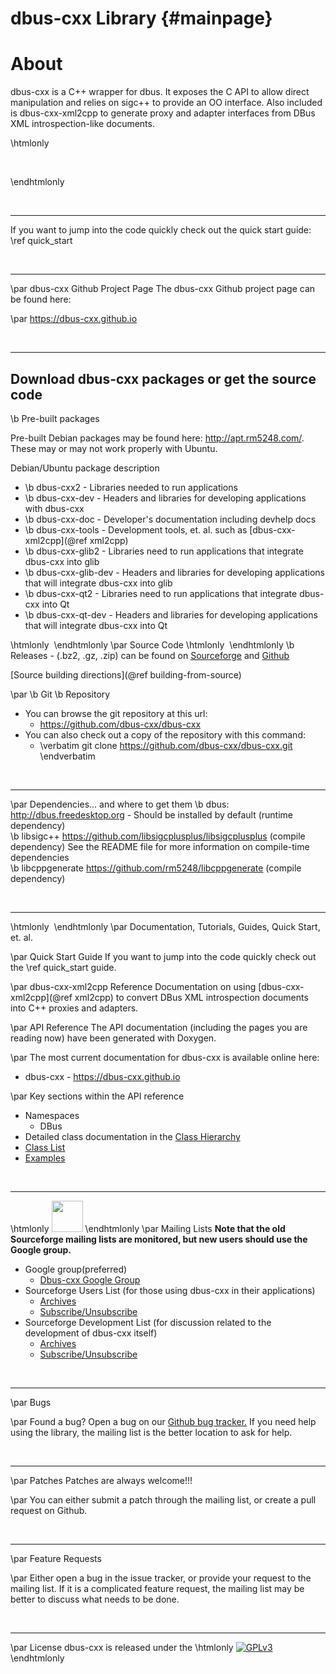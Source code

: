 dbus-cxx Library {#mainpage}
===


# About
dbus-cxx is a C++ wrapper for dbus. It exposes the C API to allow direct
manipulation and relies on sigc++ to provide an OO interface. Also included
is dbus-cxx-xml2cpp to generate proxy and adapter interfaces from DBus XML
introspection-like documents.

 \htmlonly
 <script type="text/javascript" src="https://www.ohloh.net/p/330958/widgets/project_users.js?style=red"></script><br>
 <script type="text/javascript" src="https://www.ohloh.net/p/330958/widgets/project_partner_badge.js"></script>
 \endhtmlonly

 <br><hr>

 If you want to jump into the code quickly check out the quick start guide:
 \ref quick_start
 
 <br><hr>
 
 \par dbus-cxx Github Project Page
 The dbus-cxx Github project page can be found here:

 \par
 <a href="https://dbus-cxx.github.io">https://dbus-cxx.github.io</a>

 <br><hr>

 <h2>Download dbus-cxx packages or get the source code</h2>
 

 \b Pre-built packages

 Pre-built Debian packages may be found here: <a href="http://apt.rm5248.com/">http://apt.rm5248.com/</a>.  These may or may not work properly with Ubuntu.

 Debian/Ubuntu package description
 - \b dbus-cxx2 - Libraries needed to run applications
 - \b dbus-cxx-dev - Headers and libraries for developing applications with dbus-cxx
 - \b dbus-cxx-doc - Developer's documentation including devhelp docs
 - \b dbus-cxx-tools - Development tools, et. al. such as  [dbus-cxx-xml2cpp](@ref xml2cpp)
 - \b dbus-cxx-glib2 - Libraries need to run applications that integrate dbus-cxx into glib
 - \b dbus-cxx-glib-dev - Headers and libraries for developing applications that will integrate dbus-cxx into glib
 - \b dbus-cxx-qt2 - Libraries need to run applications that integrate dbus-cxx into Qt
 - \b dbus-cxx-qt-dev - Headers and libraries for developing applications that will integrate dbus-cxx into Qt
 

 \htmlonly <img src="sourcecode-small.png" alt=""/> \endhtmlonly
 \par Source Code
 \htmlonly <img src="download-small.png" alt=""/> \endhtmlonly
 \b Releases - (.bz2, .gz, .zip) can be found on <a href="http://sourceforge.net/projects/dbus-cxx/files">Sourceforge</a> and <a href="https://github.com/dbus-cxx/dbus-cxx/releases">Github</a>

  [Source building directions](@ref building-from-source)

 \par
 \b Git \b Repository
 - You can browse the git repository at this url:
   - <a href="https://github.com/dbus-cxx/dbus-cxx">https://github.com/dbus-cxx/dbus-cxx</a>
 - You can also check out a copy of the repository with this command:
   - \verbatim git clone https://github.com/dbus-cxx/dbus-cxx.git \endverbatim

 <br><hr>

 \par Dependencies... and where to get them
 \b dbus: <a href="http://dbus.freedesktop.org">http://dbus.freedesktop.org</a> - Should be installed by default (runtime dependency) <br/>
 \b libsigc++ <a href="https://github.com/libsigcplusplus/libsigcplusplus">https://github.com/libsigcplusplus/libsigcplusplus</a> (compile dependency)
 See the README file for more information on compile-time dependencies <br/>
 \b libcppgenerate <a href="https://github.com/rm5248/libcppgenerate">https://github.com/rm5248/libcppgenerate</a> (compile dependency)

 <br><hr>

 \htmlonly <img src="documents-small.png" alt=""/> \endhtmlonly
 \par Documentation, Tutorials, Guides, Quick Start, et. al.

 \par Quick Start Guide
 If you want to jump into the code quickly check out the \ref quick_start guide.
 
 \par dbus-cxx-xml2cpp Reference
 Documentation on using  [dbus-cxx-xml2cpp](@ref xml2cpp) to convert DBus XML introspection
 documents into C++ proxies and adapters.
 
 \par API Reference
 The API documentation (including the pages you are reading now) have been generated
 with Doxygen.

 \par
 The most current documentation for dbus-cxx is available online here:
 - dbus-cxx - <a href="https://dbus-cxx.github.io">https://dbus-cxx.github.io</a>

 \par Key sections within the API reference
 - Namespaces
   - DBus
 - Detailed class documentation in the <a href="hierarchy.html">Class Hierarchy</a>
 - <a href="annotated.html">Class List</a>
 - <a href="examples.html">Examples</a>

 <br><hr>

 \htmlonly <img src="mail-bulk-solid.png" alt="" width="50" height="50"/> \endhtmlonly
 \par Mailing Lists
 <b>Note that the old Sourceforge mailing lists are monitored, but new users should use the Google group.</b>
 <br/>
 - Google group(preferred)
   - <a href="https://groups.google.com/forum/#!forum/dbus-cxx">Dbus-cxx Google Group</a>
 - Sourceforge Users List (for those using dbus-cxx in their applications)
   - <a href="http://sourceforge.net/mailarchive/forum.php?forum_name=dbus-cxx-users">Archives</a>
   - <a href="http://lists.sourceforge.net/mailman/listinfo/dbus-cxx-users">Subscribe/Unsubscribe</a>
 - Sourceforge Development List (for discussion related to the development of dbus-cxx itself)
   - <a href="http://sourceforge.net/mailarchive/forum.php?forum_name=dbus-cxx-devel">Archives</a>
   - <a href="http://lists.sourceforge.net/mailman/listinfo/dbus-cxx-devel">Subscribe/Unsubscribe</a>

 

 <br><hr>

 \par Bugs

 \par 
 Found a bug?  Open a bug on our [Github bug tracker.](https://github.com/dbus-cxx/dbus-cxx/issues)
 If you need help using the library, the mailing list is the better location to ask for help.

 <br><hr>

 \par Patches
 Patches are always welcome!!!

 \par 
 You can either submit a patch through the mailing list, or create a pull request on Github.

 <br><hr>

 \par Feature Requests

 \par
 Either open a bug in the issue tracker, or provide your request to the mailing list.  If it is a complicated feature request,
 the mailing list may be better to discuss what needs to be done.

 <br><hr>

 \par License
 dbus-cxx is released under the \htmlonly <a href="http://www.gnu.org/licenses/gpl-3.0-standalone.html"><img src="gplv3.png" alt="GPLv3"/></a> \endhtmlonly
